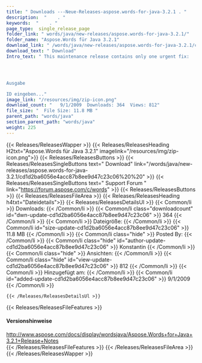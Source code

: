 ```yaml
---
title: " Downloads ---Neue-Releases-aspose.words-for-java-3.2.1 . "
description:  "    . " 
keywords:  "    . " 
page_type:  single_release_page
folder_link: " words/java/new-releases/aspose.words-for-java-3.2.1/"
folder_name: "Aspose.Words für Java 3.2.1"
download_link: " /words/java/new-releases/aspose.words-for-java-3.2.1/cd1d2ba6056e4acc87b8ee9d47c23c06"
download_text: " Download"
Intro_text: " This maintenance release contains only one urgent fix:




Ausgabe

ID eingeben..."
image_link: "/resources/img/zip-icon.png"
download_count: "   9/1/2009  Downloads: 364  Views: 812"
file_size: "  File Size: 11.8 MB "
parent_path: "words/java"
section_parent_path: "words/java"
weight: 225
---
```


{{< Releases/ReleasesWapper >}}
  {{< Releases/ReleasesHeading H2txt="Aspose.Words für Java 3.2.1" imagelink="/resources/img/zip-icon.png">}}
  {{< Releases/ReleasesButtons >}}
    {{< Releases/ReleasesSingleButtons text=" Download" link="/words/java/new-releases/aspose.words-for-java-3.2.1/cd1d2ba6056e4acc87b8ee9d47c23c06%20%20" >}}
    {{< Releases/ReleasesSingleButtons text=" Support Forum " link="https://forum.aspose.com/c/words" >}}
  {{< Releases/ReleasesButtons >}}
  {{< Releases/ReleasesFileArea >}}
    {{< Releases/ReleasesHeading h4txt="Dateidetails">}}
    {{< Releases/ReleasesDetailsUl >}}
            {{< Common/li >}} Downloads: {{< /Common/li >}}
      {{< Common/li class="downloadcount" id="dwn-update-cd1d2ba6056e4acc87b8ee9d47c23c06" >}} 364 {{< /Common/li >}}
      {{< Common/li >}} Dateigröße: {{< /Common/li >}}
      {{< Common/li id="size-update-cd1d2ba6056e4acc87b8ee9d47c23c06" >}} 11.8 MB {{< /Common/li >}} 
      {{< Common/li  class="hide" >}} Posted By: {{< /Common/li >}} 
      {{< Common/li class="hide" id="author-update-cd1d2ba6056e4acc87b8ee9d47c23c06" >}} Konstantin {{< /Common/li >}}
      {{< Common/li class="hide" >}} Ansichten: {{< /Common/li >}}
      {{< Common/li class="hide" id="view-update-cd1d2ba6056e4acc87b8ee9d47c23c06" >}} 812 {{< /Common/li >}}
      {{< Common/li >}} Hinzugefügt am: {{< /Common/li >}}
      {{< Common/li id="added-update-cd1d2ba6056e4acc87b8ee9d47c23c06" >}} 9/1/2009 {{< /Common/li >}} 

    {{< /Releases/ReleasesDetailsUl >}}

  {{< Releases/ReleasesFileFeatures >}}
      <h4>Versionshinweise</h4><div> <a href="http://www.aspose.com/docs/display/wordsjava/Aspose.Words+for+Java+3.2.1+Release+Notes">http://www.aspose.com/docs/display/wordsjava/Aspose.Words+for+Java+3.2.1+Release+Notes</a></div>
  {{< /Releases/ReleasesFileFeatures >}}
 {{< /Releases/ReleasesFileArea >}}
{{< /Releases/ReleasesWapper >}}



